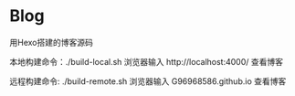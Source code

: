 # Blog
用Hexo搭建的博客源码

本地构建命令：./build-local.sh 浏览器输入 http://localhost:4000/ 查看博客

远程构建命令: ./build-remote.sh 浏览器输入 G96968586.github.io 查看博客
